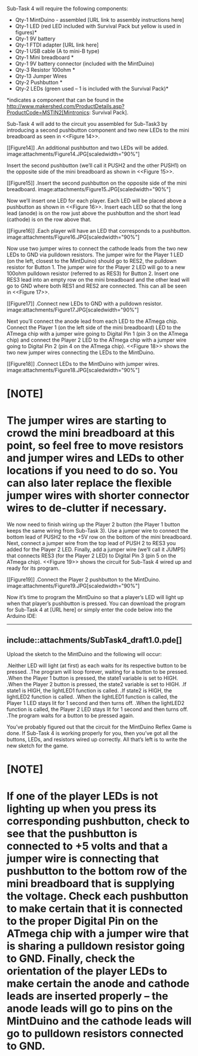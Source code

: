 Sub-Task 4 will require the following components:

* Qty-1 MintDuino - assembled [URL link to assembly instructions here]
* Qty-1 LED (red LED included with Survival Pack but yellow is used in figures)*
* Qty-1 9V battery
* Qty-1 FTDI adapter [URL link here]
* Qty-1 USB cable (A to mini-B type)
* Qty-1 Mini breadboard *
* Qty-1 9V battery connector (included with the MintDuino)
* Qty-3 Resistor 100ohm *
* Qty-13 Jumper Wires 
* Qty-2 Pushbutton *
* Qty-2 LEDs (green used – 1 is included with the Survival Pack)*

*indicates a component that can be found in the http://www.makershed.com/ProductDetails.asp?ProductCode=MSTIN2[Mintronics: Survival Pack].

Sub-Task 4 will add to the circuit you assembled for Sub-Task3 by introducing a second pushbutton component and two new LEDs to the mini breadboard as seen in <<Figure 14>>. 

[[Figure14]]
.An additional pushbutton and two LEDs will be added.
image:attachments/Figure14.JPG[scaledwidth="90%"]

Insert the second pushbutton (we’ll call it PUSH2 and the other PUSH1) on the opposite side of the mini breadboard as shown in <<Figure 15>>.

[[Figure15]]
.Insert the second pushbutton on the opposite side of the mini breadboard.
image:attachments/Figure15.JPG[scaledwidth="90%"]

Now we’ll insert one LED for each player.  Each LED will be placed above a pushbutton as shown in <<Figure 16>>.  Insert each LED so that the long lead (anode) is on the row just above the pushbutton and the short lead (cathode) is on the row above that.

[[Figure16]]
.Each player will have an LED that corresponds to a pushbutton.
image:attachments/Figure16.JPG[scaledwidth="90%"]

Now use two jumper wires to connect the cathode leads from the two new LEDs to GND via pulldown resistors.  The jumper wire for the Player 1 LED (on the left, closest to the MintDuino) should go to RES2, the pulldown resistor for Button 1.  The jumper wire for the Player 2 LED will go to a new 100ohm pulldown resistor (referred to as RES3) for Button 2.  Insert one RES3 lead into an empty row on the mini breadboard and the other lead will go to GND where both RES1 and RES2 are connected.  This can all be seen in <<Figure 17>>.

[[Figure17]]
.Connect new LEDs to GND with a pulldown resistor.
image:attachments/Figure17.JPG[scaledwidth="90%"]

Next you’ll connect the anode lead from each LED to the ATmega chip.  Connect the Player 1 (on the left side of the mini breadboard) LED to the ATmega chip with a jumper wire going to Digital Pin 1 (pin 3 on the ATmega chip) and connect the Player 2 LED to the ATmega chip with a jumper wire going to Digital Pin 2 (pin 4 on the ATmega chip).  <<Figure 18>> shows the two new jumper wires connecting the LEDs to the MintDuino.

[[Figure18]]
.Connect LEDs to the MintDuino with jumper wires.
image:attachments/Figure18.JPG[scaledwidth="90%"]

[NOTE]
====
The jumper wires are starting to crowd the mini breadboard at this point, so feel free to move resistors and jumper wires and LEDs to other locations if you need to do so.  You can also later replace the flexible jumper wires with shorter connector wires to de-clutter if necessary. 
====

We now need to finish wiring up the Player 2 button (the Player 1 button keeps the same wiring from Sub-Task 3).  Use a jumper wire to connect the bottom lead of PUSH2 to the +5V row on the bottom of the mini breadboard.  Next, connect a jumper wire from the top lead of PUSH 2 to RES3 you added for the Player 2 LED.  Finally, add a jumper wire (we’ll call it JUMP5) that connects RES3 (for the Player 2 LED) to Digital Pin 3 (pin 5 on the ATmega chip).  <<Figure 19>> shows the circuit for Sub-Task 4 wired up and ready for its program.

[[Figure19]]
.Connect the Player 2 pushbutton to the MintDuino.
image:attachments/Figure19.JPG[scaledwidth="90%"]

Now it’s time to program the MintDuino so that a player’s LED will light up when that player’s pushbutton is pressed.  You can download the program for Sub-Task 4 at [URL here] or simply enter the code below into the Arduino IDE:

----
include::attachments/SubTask4_draft1.0.pde[]
----

Upload the sketch to the MintDuino and the following will occur:

.Neither LED will light (at first) as each waits for its respective button to be pressed.
.The program will loop forever, waiting for a button to be pressed.
.When the Player 1 button is pressed, the state1 variable is set to HIGH.
.When the Player 2 button is pressed, the state2 variable is set to HIGH.
.If state1 is HIGH, the lightLED1 function is called.
.If state2 is HIGH, the lightLED2 function is called.
.When the lightLED1 function is called, the Player 1 LED stays lit for 1 second and then turns off.
.When the lightLED2 function is called, the Player 2 LED stays lit for 1 second and then turns off.
.The program waits for a button to be pressed again.

You’ve probably figured out that the circuit for the MintDuino Reflex Game is done.  If Sub-Task 4 is working properly for you, then you’ve got all the buttons, LEDs, and resistors wired up correctly.  All that’s left is to write the new sketch for the game.   

[NOTE]
====
If one of the player LEDs is not lighting up when you press its corresponding pushbutton, check to see that the pushbutton is connected to +5 volts and that a jumper wire is connecting that pushbutton to the bottom row of the mini breadboard that is supplying the voltage.  Check each pushbutton to make certain that it is connected to the proper Digital Pin on the ATmega chip with a jumper wire that is sharing a pulldown resistor going to GND.  Finally, check the orientation of the player LEDs to make certain the anode and cathode leads are inserted properly – the anode leads will go to pins on the MintDuino and the cathode leads will go to pulldown resistors connected to GND.
====